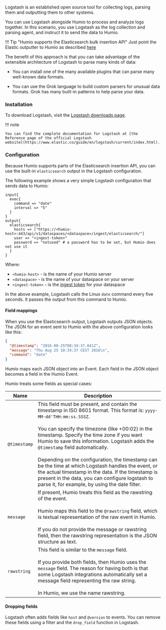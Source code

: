 
Logstash is an established open source tool for collecting logs,
parsing them and outputting them to other systems.

You can use Logstash alongside Humio to process and analyze logs
together. In this scenario, you use Logstash as the log collection and
parsing agent, and instruct it to send the data to Humio.

!!! Tip "Humio supports the Elasticsearch bulk insertion API" 
    Just point the Elastic  outputter to Humio as described [here](logstash.md#configuration)


The benefit of this approach is that you can take advantage of the
extensible architecture of Logstash to parse many kinds of data:

* You can install one of the many available plugins that can parse
  many well-known data formats.

* You can use the Grok language to build custom parsers for unusual
  data formats. Grok has many built-in patterns to help parse your
  data.

### Installation

To download Logstash, visit the [Logstash downloads
page](https://www.elastic.co/downloads/logstash).

!!! note

    You can find the complete documentation for Logstash at [the
    Reference page of the official Logstash
    website](https://www.elastic.co/guide/en/logstash/current/index.html).


### Configuration

Because Humio supports parts of the Elasticsearch insertion API, you
can use the built-in `elasticsearch` output in the Logstash
configuration.

The following example shows a very simple Logstash configuration that
sends data to Humio:

```
input{
  exec{
    command => "date"
    interval => "5"
  }
}
output{
  elasticsearch{
    hosts => ["https://<humio-host>:443/api/v1/dataspaces/<dataspace>/ingest/elasticsearch/"]
    user => "<ingest-token>"
    password => "notused" # a password has to be set, but Humio does not use it
  }
}
```
Where:

* `<humio-host>` - is the name of your Humio server
* `<dataspace>` - is the name of your dataspace on your server
* `<ingest-token>` - is the [ingest token](/ingest-tokens.md) for your dataspace


In the above example, Logstash calls the Linux `date` command every
five seconds. It passes the output from this command to Humio.

#### Field mappings

When you use the Elasticsearch output, Logstash outputs JSON
objects. The JSON for an event sent to Humio with the above
configuration looks like this:

```json
{
  "@timestamp": "2016-08-25T08:34:37.041Z",
  "message": "Thu Aug 25 10:34:37 CEST 2016\n",
  "command": "date"
}
```

Humio maps each JSON object into an Event. Each field in the JSON
object becomes a field in the Humio Event.

Humio treats some fields as special cases:

| Name                     |   Description |
---------------------------|-------------
| `@timestamp`             | This field must be present, and contain the timestamp in ISO 8601 format. This format is: `yyyy-MM-dd'THH:mm:ss.SSSZ`. <br /><br />You can specify the timezone (like +00:02) in the timestamp. Specify the time zone if you want Humio to save this information. Logstash adds the `@timestamp` field automatically. <br /><br />Depending on the configuration, the timestamp can be the time at which Logstash handles the event, or the actual timestamp in the data. If the timestamp is present in the data, you can configure logstash to parse it, for example, by using the date filter. |
| `message`                | If present, Humio treats this field as the rawstring of the event. <br /><br />Humio maps this field to the `@rawstring` field, which is textual representation of the raw event in Humio. <br /><br />If you do not provide the message or rawstring field, then the rawstring representation is the JSON structure as text. |
| `rawstring`              | This field is similar to the `message` field. <br /><br />If you provide both fields, then Humio uses the `message` field. The reason for having both is that some Logstash integrations automatically set a message field representing the raw string. <br /><br />In Humio, we use the name rawstring. |

#### Dropping fields

Logstash often adds fields like `host` and `@version` to events. You
can remove these fields using a filter and the `drop_field` function
in Logstash.

